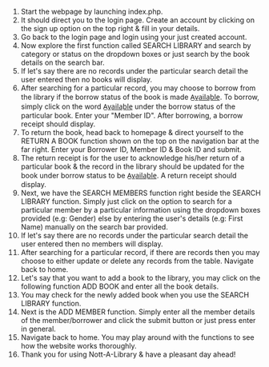 1. Start the webpage by launching index.php.
2. It should direct you to the login page. Create an account by clicking on the sign up option on the top right & fill in your details. 
3. Go back to the login page and login using your just created account.
4. Now explore the first function called SEARCH LIBRARY and search by category or status on the dropdown boxes or just search by the book details on the search bar.
5. If let's say there are no records under the particular search detail the user entered then no books will display.
6. After searching for a particular record, you may choose to borrow from the library if the borrow status of the book is made A̲v̲a̲i̲l̲a̲b̲l̲e̲. To borrow, simply click on the word A̲v̲a̲i̲l̲a̲b̲l̲e̲ under the borrow status of the particular book. Enter your "Member ID". After borrowing, a borrow receipt should display.
7. To return the book, head back to homepage & direct yourself to the RETURN A BOOK function shown on the top on the navigation bar at the far right. Enter your Borrower ID, Member ID & Book ID and submit.
9. The return receipt is for the user to acknowledge his/her return of a particular book & the record in the library should be updated for the book under borrow status to be A̲v̲a̲i̲l̲a̲b̲l̲e̲. A return receipt should display.
10. Next, we have the SEARCH MEMBERS function right beside the SEARCH LIBRARY function. Simply just click on the option to search for a particular member by a particular information using the dropdown boxes provided (e.g: Gender) else by entering the user's details (e.g: First Name) manually 
on the search bar provided.
11. If let's say there are no records under the particular search detail the user entered then no members will display.
12. After searching for a particular record, if there are records then you may choose to either update or delete any records from the table. Navigate back to home.
13. Let's say that you want to add a book to the library, you may click on the following function ADD BOOK and enter all the book details. 
14. You may check for the newly added book when you use the SEARCH LIBRARY function.
15. Next is the ADD MEMBER function. Simply enter all the member details of the member/borrower and click the submit button or just press enter in general.
16. Navigate back to home. You may play around with the functions to see how the website works thoroughly. 
17. Thank you for using Nott-A-Library & have a pleasant day ahead!
